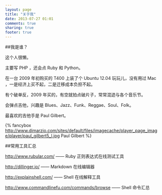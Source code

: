 ```yaml
---
layout: page
title: "关于我"
date: 2013-07-27 01:01
comments: true
sharing: true
footer: true
---
```

##我是谁？

这个人很懒。

主要写 PHP ，还会点 Ruby 和 Python。

在一台 2009 年初购买的 T400 上装了个 Ubuntu 12.04 玩玩儿，没有用过 Mac ，一是经济上买不起，二是迁移成本负担不起。

有个破单反，2009 年买的，有空就拍点破片子，常常混迹与各个音乐节。

会弹点吉他，兴趣是 Blues、Jazz、Funk、Reggae、Soul、Folk。

最喜欢的吉他手是 Paul Gilbert。

{% fancybox http://www.dimarzio.com/sites/default/files/imagecache/player_page_image/player/paul_gilbert5_l.jpg Paul Gilbert %}

##常用工具汇总

<http://www.rubular.com/> —— Ruby 正则表达式在线测试工具

<http://dillinger.io/> —— Markdown 在线编辑器

<http://explainshell.com/> —— Shell 在线解释工具

<http://www.commandlinefu.com/commands/browse> —— Shell 命令汇总